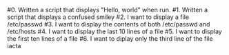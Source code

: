 #0. Written  a script that displays "Hello, world" when run.
#1. Written a script that displays a confused smiley
#2. I want to display a file /etc/passwd
#3. I want to display the contents of both /etc/passwd and /etc/hosts
#4. I want to display the last 10 lines of a file
#5. I want to display the first ten lines of a file
#6. I want to diplay only the third line of the file iacta
